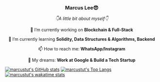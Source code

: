<h3 align="center">Marcus Lee😎</h3>

<p align="center"><i>👇A little bit about myself👇</i></p>

<p align="center">🔭 I’m currently working on <strong>Blockchain & Full-Stack</strong></p>
<p align="center">🌱 I’m currently learning <strong>Solidity, Data Structures & Algorithms, Backend</strong></p>
<p align="center">📫 How to reach me: <strong>WhatsApp/Instagram</strong></p>
<p align="center">💭 My dreams: <strong>Work at Google & Build a Tech Startup</strong></p>
<!--
- 👯 I’m looking to collaborate on ...
- 💬 Ask me about ...
- 😄 Pronouns: ...
- ⚡ Fun fact: ...
-->
</p>

[![marcustut's GitHub stats](https://github-readme-stats.vercel.app/api?username=marcustut&theme=onedark)](https://github.com/anuraghazra/github-readme-stats)
[![marcustut's Top Langs](https://github-readme-stats.vercel.app/api/top-langs/?username=marcustut&langs_count=10&hide=html,css,python,javascript,plsql,jupyter%20notebook&layout=compact&theme=onedark)](https://github.com/anuraghazra/github-readme-stats)
[![marcustut's wakatime stats](https://github-readme-stats.vercel.app/api/wakatime?username=marcustut&theme=onedark)](https://github.com/anuraghazra/github-readme-stats)

